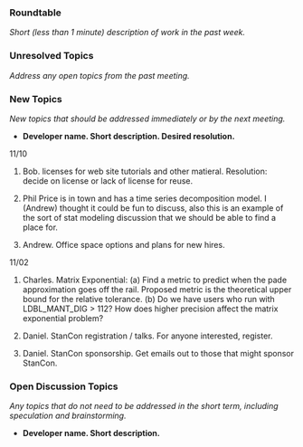 ### Roundtable
_Short (less than 1 minute) description of work in the past week._

### Unresolved Topics
_Address any open topics from the past meeting._

### New Topics
_New topics that should be addressed immediately or by the next
meeting._

* __Developer name.  Short description.  Desired resolution.__

11/10

1. Bob. licenses for web site tutorials and other matieral. Resolution: decide on license or lack of license for reuse.

2. Phil Price is in town and has a time series decomposition model.  I (Andrew) thought it could be fun to discuss, also this is an example of the sort of stat modeling discussion that we should be able to find a place for.

3. Andrew.  Office space options and plans for new hires.

11/02

1. Charles. Matrix Exponential: 
(a) Find a metric to predict when the pade approximation goes off the rail. Proposed metric is the theoretical upper bound for the relative tolerance.
(b) Do we have users who run with LDBL_MANT_DIG > 112? How does higher precision affect the matrix exponential problem?

2. Daniel. StanCon registration / talks. For anyone interested, register.

3. Daniel. StanCon sponsorship. Get emails out to those that might sponsor StanCon.



### Open Discussion Topics
_Any topics that do not need to be addressed in the short term,
including speculation and brainstorming._

* __Developer name.  Short description.__